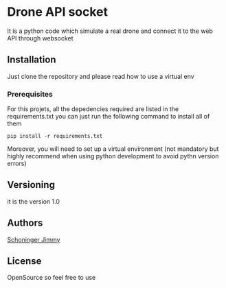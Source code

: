 # Drone API socket
It is a python code which simulate a real drone and connect it to the web API through websocket

## Installation
Just clone the repository and please read how to use a virtual env

### Prerequisites
For this projets, all the depedencies required are listed in the requirements.txt
you can just run the following command to install all of them
```
pip install -r requirements.txt
```

Moreover, you will need to set up a virtual environment (not mandatory but highly recommend when using python development to avoid pythn version errors)


## Versioning
it is the version 1.0

## Authors
[Schoninger Jimmy](schoninger@enroute.co.jp)

## License
OpenSource so feel free to use
